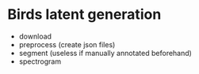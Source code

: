 # Birds latent generation
- download
- preprocess (create json files)
- segment (useless if manually annotated beforehand)
- spectrogram 